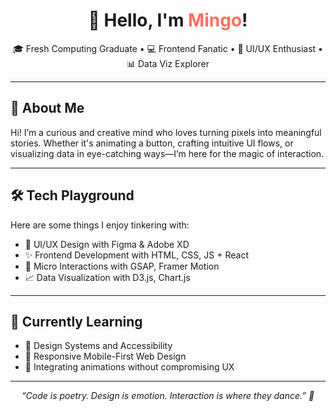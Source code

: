 <h1 align="center">👋 Hello, I'm <span style="color:#FF6F61">Mingo</span>!</h1>

<p align="center">🎓 Fresh Computing Graduate • 💻 Frontend Fanatic • 🎨 UI/UX Enthusiast • 📊 Data Viz Explorer</p>

---

## 🚀 About Me

Hi! I’m a curious and creative mind who loves turning pixels into meaningful stories. 
Whether it's animating a button, crafting intuitive UI flows, or visualizing data in eye-catching ways—I’m here for the magic of interaction.

---

## 🛠️ Tech Playground

Here are some things I enjoy tinkering with:

- 🎨 UI/UX Design with Figma & Adobe XD  
- ✨ Frontend Development with HTML, CSS, JS + React  
- 🔄 Micro Interactions with GSAP, Framer Motion  
- 📈 Data Visualization with D3.js, Chart.js

---

## 🌱 Currently Learning

- 🧠 Design Systems and Accessibility  
- 📱 Responsive Mobile-First Web Design  
- 🧩 Integrating animations without compromising UX

---


<p align="center"><i>“Code is poetry. Design is emotion. Interaction is where they dance.” 💃</i></p>
